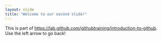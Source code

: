 ```yaml
---
layout: slide
title: "Welcome to our second slide!"
---
```

This is part of https://lab.github.com/githubtraining/introduction-to-github.
Use the left arrow to go back!
